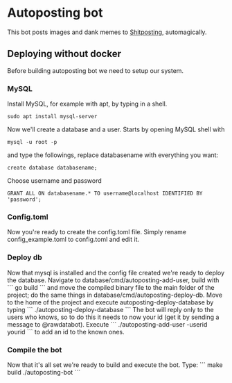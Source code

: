 # Autoposting bot

This bot posts images and dank memes to [Shitposting](https://t.me/shitpost), automagically.

<h2>Deploying without docker</h2>

Before building autoposting bot we need to setup our system.


<h3>MySQL</h3>

Install MySQL, for example with apt, by typing in a shell. 
```
sudo apt install mysql-server
``` 

Now we'll create a database and a user. Starts by opening MySQL shell with
```
mysql -u root -p
```
and type the followings, replace databasename with everything you want:

```
create database databasename;
```
Choose username and password

```
GRANT ALL ON databasename.* TO username@localhost IDENTIFIED BY 'password';
```


<h3>Config.toml</h3>
Now you're ready to create the config.toml file. Simply rename config_example.toml to config.toml and edit it.


<h3>Deploy db</h3>
Now that mysql is installed and the config file created we're ready to deploy the database. Navigate to database/cmd/autoposting-add-user, build with 
```
go build
```
and move the compiled binary file to the main folder of the project; do the same things in database/cmd/autoposting-deploy-db.
Move to the home of the project and execute autoposting-deploy-database by typing 
```
./autoposting-deploy-database
```
The bot will reply only to the users who knows, so to do this it needs to now your id (get it by sending a message to @rawdatabot). Execute 
```
./autoposting-add-user -userid yourid
```
to add an id to the known ones.

<h3>Compile the bot</h3>
Now that it's all set we're ready to build and execute the bot. Type:
```
make build
./autoposting-bot
```

